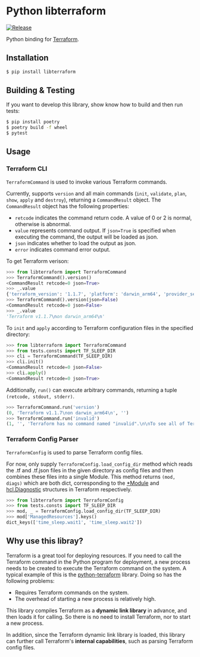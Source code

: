# Python libterraform

[![Release](https://github.com/Prodesire/py-libterraform/actions/workflows/release.yml/badge.svg)](https://github.com/Prodesire/py-libterraform/actions/workflows/release.yml)

Python binding for [Terraform](https://www.terraform.io/).

## Installation

```bash
$ pip install libterraform
```

## Building & Testing

If you want to develop this library, show know how to build and then run tests:

```bash
$ pip install poetry
$ poetry build -f wheel
$ pytest
```

## Usage

### Terraform CLI

`TerraformCommand` is used to invoke various Terraform commands.

Currently, supports `version` and all main commands (`init`, `validate`, `plan`, `show`, `apply` and `destroy`),
returning a `CommandResult` object. The `CommandResult` object has the following properties:

- `retcode` indicates the command return code. A value of 0 or 2 is normal, otherwise is abnormal.
- `value` represents command output. If `json=True` is specified when executing the command, the output will be loaded
  as json.
- `json` indicates whether to load the output as json.
- `error` indicates command error output.

To get Terraform verison:

```python
>>> from libterraform import TerraformCommand
>>> TerraformCommand().version()
<CommandResult retcode=0 json=True>
>>> _.value
{'terraform_version': '1.1.7', 'platform': 'darwin_arm64', 'provider_selections': {}, 'terraform_outdated': False}
>>> TerraformCommand().version(json=False)
<CommandResult retcode=0 json=False>
>>> _.value
'Terraform v1.1.7\non darwin_arm64\n'
```

To `init` and `apply` according to Terraform configuration files in the specified directory:

```python
>>> from libterraform import TerraformCommand
>>> from tests.consts import TF_SLEEP_DIR
>>> cli = TerraformCommand(TF_SLEEP_DIR)
>>> cli.init()
<CommandResult retcode=0 json=False>
>>> cli.apply()
<CommandResult retcode=0 json=True>
```

Additionally, `run()` can execute arbitrary commands, returning a tuple `(retcode, stdout, stderr)`.

```python
>>> TerraformCommand.run('version')
(0, 'Terraform v1.1.7\non darwin_arm64\n', '')
>>> TerraformCommand.run('invalid')
(1, '', 'Terraform has no command named "invalid".\n\nTo see all of Terraform\'s top-level commands, run:\n  terraform -help\n\n')
```

### Terraform Config Parser

`TerraformConfig` is used to parse Terraform config files.

For now, only supply `TerraformConfig.load_config_dir` method which reads the .tf and .tf.json files in the given
directory as config files and then combines these files into a single Module. This method returns `(mod, diags)`
which are both dict, corresponding to
the [*Module](https://github.com/hashicorp/terraform/blob/2a5420cb9acf8d5f058ad077dade80214486f1c4/internal/configs/module.go#L14)
and [hcl.Diagnostic](https://github.com/hashicorp/hcl/blob/v2.11.1/diagnostic.go#L26) structures in Terraform
respectively.

```python
>>> from libterraform import TerraformConfig
>>> from tests.consts import TF_SLEEP_DIR
>>> mod, _ = TerraformConfig.load_config_dir(TF_SLEEP_DIR)
>>> mod['ManagedResources'].keys()
dict_keys(['time_sleep.wait1', 'time_sleep.wait2'])
```


## Why use this libray?
Terraform is a great tool for deploying resources. If you need to call the Terraform command in the Python program
for deployment, a new process needs to be created to execute the Terraform command on the system. A typical example 
of this is the [python-terraform](https://github.com/beelit94/python-terraform) library. 
Doing so has the following problems:
- Requires Terraform commands on the system.
- The overhead of starting a new process is relatively high.

This library compiles Terraform as a **dynamic link library** in advance, and then loads it for calling. 
So there is no need to install Terraform, nor to start a new process.

In addition, since the Terraform dynamic link library is loaded, this library can further call Terraform's 
**internal capabilities**, such as parsing Terraform config files.
